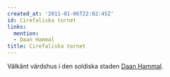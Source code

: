```yaml
---
created_at: '2011-01-06T22:02:45Z'
id: Cirefaliska tornet
links:
  mention:
  - Daan Hammal
title: Cirefaliska tornet
---
```


Välkänt värdshus i den soldiska staden [Daan Hammal].

  [Daan Hammal]: Daan_Hammal
